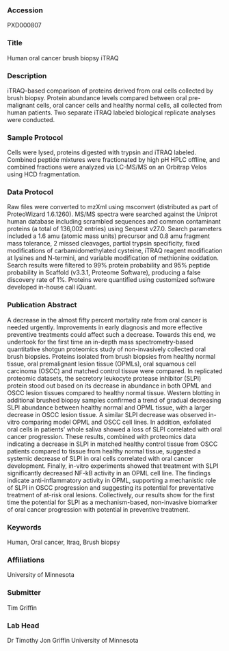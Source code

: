 ### Accession
PXD000807

### Title
Human oral cancer brush biopsy iTRAQ

### Description
iTRAQ-based comparison of proteins derived from oral cells collected by brush biopsy.  Protein abundance levels compared between oral pre-malignant cells, oral cancer cells and healthy normal cells, all collected from human patients.  Two separate iTRAQ labeled biological replicate analyses were conducted.

### Sample Protocol
Cells were lysed, proteins digested with trypsin and iTRAQ labeled.  Combined peptide mixtures were fractionated by high pH HPLC offline, and combined fractions were analyzed via LC-MS/MS on an Orbitrap Velos using HCD fragmentation.

### Data Protocol
Raw files were converted to mzXml using msconvert (distributed as part of ProteoWizard 1.6.1260). MS/MS spectra were searched against the Uniprot human database including scrambled sequences and common contaminant proteins (a total of 136,002 entries) using Sequest v27.0. Search parameters included a 1.6 amu (atomic mass units) precursor and 0.8 amu fragment mass tolerance, 2 missed cleavages, partial trypsin specificity, fixed modifications of  carbamidomethylated cysteine, iTRAQ reagent modification at lysines and N-termini, and variable modification of methionine oxidation. Search results were filtered to 99% protein probability and 95% peptide probability in Scaffold (v3.3.1, Proteome Software), producing a false discovery rate of 1%.  Proteins were quantified using customized software developed in-house call iQuant.

### Publication Abstract
A decrease in the almost fifty percent mortality rate from oral cancer is needed urgently. Improvements in early diagnosis and more effective preventive treatments could affect such a decrease. Towards this end, we undertook for the first time an in-depth mass spectrometry-based quantitative shotgun proteomics study of non-invasively collected oral brush biopsies. Proteins isolated from brush biopsies from healthy normal tissue, oral premalignant lesion tissue (OPMLs), oral squamous cell carcinoma (OSCC) and matched control tissue were compared. In replicated proteomic datasets, the secretory leukocyte protease inhibitor (SLPI) protein stood out based on its decrease in abundance in both OPML and OSCC lesion tissues compared to healthy normal tissue. Western blotting in additional brushed biopsy samples confirmed a trend of gradual decreasing SLPI abundance between healthy normal and OPML tissue, with a larger decrease in OSCC lesion tissue. A similar SLPI decrease was observed in-vitro comparing model OPML and OSCC cell lines. In addition, exfoliated oral cells in patients' whole saliva showed a loss of SLPI correlated with oral cancer progression. These results, combined with proteomics data indicating a decrease in SLPI in matched healthy control tissue from OSCC patients compared to tissue from healthy normal tissue, suggested a systemic decrease of SLPI in oral cells correlated with oral cancer development. Finally, in-vitro experiments showed that treatment with SLPI significantly decreased NF-kB activity in an OPML cell line. The findings indicate anti-inflammatory activity in OPML, supporting a mechanistic role of SLPI in OSCC progression and suggesting its potential for preventative treatment of at-risk oral lesions. Collectively, our results show for the first time the potential for SLPI as a mechanism-based, non-invasive biomarker of oral cancer progression with potential in preventive treatment.

### Keywords
Human, Oral cancer, Itraq, Brush biopsy

### Affiliations
University of Minnesota

### Submitter
Tim Griffin

### Lab Head
Dr Timothy Jon Griffin
University of Minnesota


